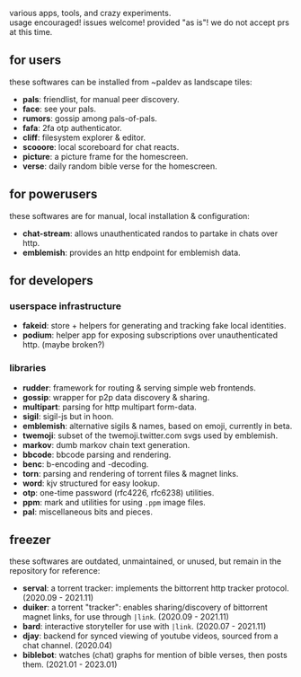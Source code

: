 various apps, tools, and crazy experiments.  
usage encouraged! issues welcome! provided "as is"! we do not accept prs at this time.

## for users

these softwares can be installed from ~paldev as landscape tiles:

- **pals**: friendlist, for manual peer discovery.
- **face**: see your pals.
- **rumors**: gossip among pals-of-pals.
- **fafa**: 2fa otp authenticator.
- **cliff**: filesystem explorer & editor.
- **scooore**: local scoreboard for chat reacts.
- **picture**: a picture frame for the homescreen.
- **verse**: daily random bible verse for the homescreen.

## for powerusers

these softwares are for manual, local installation & configuration:

- **chat-stream**: allows unauthenticated randos to partake in chats over http.
- **emblemish**: provides an http endpoint for emblemish data.

## for developers

### userspace infrastructure

- **fakeid**: store + helpers for generating and tracking fake local identities.
- **podium**: helper app for exposing subscriptions over unauthenticated http. (maybe broken?)

### libraries

- **rudder**: framework for routing & serving simple web frontends.
- **gossip**: wrapper for p2p data discovery & sharing.
- **multipart**: parsing for http multipart form-data.
- **sigil**: sigil-js but in hoon.
- **emblemish**: alternative sigils & names, based on emoji, currently in beta.
- **twemoji**: subset of the twemoji.twitter.com svgs used by emblemish.
- **markov**: dumb markov chain text generation.
- **bbcode**: bbcode parsing and rendering.
- **benc**: b-encoding and -decoding.
- **torn**: parsing and rendering of torrent files & magnet links.
- **word**: kjv structured for easy lookup.
- **otp**: one-time password (rfc4226, rfc6238) utilities.
- **ppm**: mark and utilities for using `.ppm` image files.
- **pal**: miscellaneous bits and pieces.

## freezer

these softwares are outdated, unmaintained, or unused, but remain in the repository for reference:

- **serval**: a torrent tracker: implements the bittorrent http tracker protocol. (2020.09 - 2021.11)
- **duiker**: a torrent "tracker": enables sharing/discovery of bittorrent magnet links, for use through `|link`. (2020.09 - 2021.11)
- **bard**: interactive storyteller for use with `|link`. (2020.07 - 2021.11)
- **djay**: backend for synced viewing of youtube videos, sourced from a chat channel. (2020.04)
- **biblebot**: watches (chat) graphs for mention of bible verses, then posts them. (2021.01 - 2023.01)
